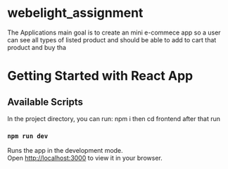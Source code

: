 # webelight_assignment
The Applications main goal is to create an  mini e-commece app so a user can see all types of listed product and should be able to add to cart that product and buy tha

# Getting Started with React App 



## Available Scripts

In the project directory, you can run:
  npm i 
then cd frontend
 after that run 

### `npm run dev `

Runs the app in the development mode.\
Open [http://localhost:3000](http://localhost:3000) to view it in your browser.

